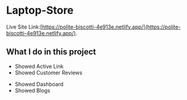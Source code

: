 # Laptop-Store

Live Site Link:[https://polite-biscotti-4e913e.netlify.app/](https://polite-biscotti-4e913e.netlify.app/).

## What I do in this project
* Showed Active Link
* Showed Customer Reviews
- Showed Dashboard
- Showed Blogs 

